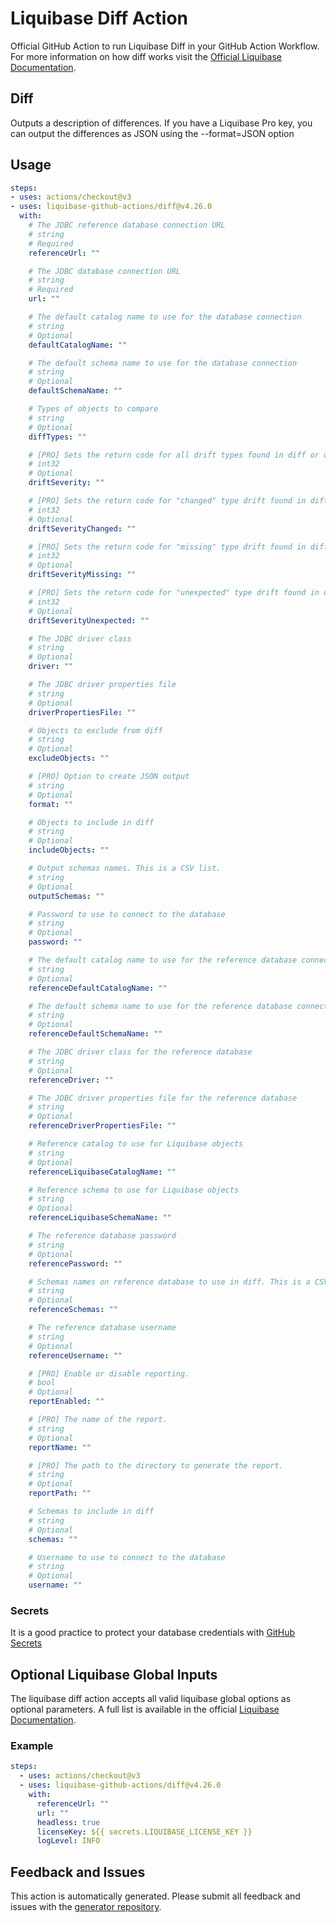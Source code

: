 # Liquibase Diff Action
Official GitHub Action to run Liquibase Diff in your GitHub Action Workflow. For more information on how diff works visit the [Official Liquibase Documentation](https://docs.liquibase.com/commands/home.html).
## Diff
Outputs a description of differences.  If you have a Liquibase Pro key, you can output the differences as JSON using the --format=JSON option
## Usage
```yaml
steps:
- uses: actions/checkout@v3
- uses: liquibase-github-actions/diff@v4.26.0
  with:
    # The JDBC reference database connection URL
    # string
    # Required
    referenceUrl: ""

    # The JDBC database connection URL
    # string
    # Required
    url: ""

    # The default catalog name to use for the database connection
    # string
    # Optional
    defaultCatalogName: ""

    # The default schema name to use for the database connection
    # string
    # Optional
    defaultSchemaName: ""

    # Types of objects to compare
    # string
    # Optional
    diffTypes: ""

    # [PRO] Sets the return code for all drift types found in diff or diffchangelog operations. Options are 0, 1, 2, 3, 4
    # int32
    # Optional
    driftSeverity: ""

    # [PRO] Sets the return code for "changed" type drift found in diff or diffchangelog operations. Options are 0, 1, 2, 3, 4
    # int32
    # Optional
    driftSeverityChanged: ""

    # [PRO] Sets the return code for "missing" type drift found in diff or diffchangelog operations. Options are 0, 1, 2, 3, 4
    # int32
    # Optional
    driftSeverityMissing: ""

    # [PRO] Sets the return code for "unexpected" type drift found in diff or diffchangelog operations. Options are 0, 1, 2, 3, 4
    # int32
    # Optional
    driftSeverityUnexpected: ""

    # The JDBC driver class
    # string
    # Optional
    driver: ""

    # The JDBC driver properties file
    # string
    # Optional
    driverPropertiesFile: ""

    # Objects to exclude from diff
    # string
    # Optional
    excludeObjects: ""

    # [PRO] Option to create JSON output
    # string
    # Optional
    format: ""

    # Objects to include in diff
    # string
    # Optional
    includeObjects: ""

    # Output schemas names. This is a CSV list.
    # string
    # Optional
    outputSchemas: ""

    # Password to use to connect to the database
    # string
    # Optional
    password: ""

    # The default catalog name to use for the reference database connection
    # string
    # Optional
    referenceDefaultCatalogName: ""

    # The default schema name to use for the reference database connection
    # string
    # Optional
    referenceDefaultSchemaName: ""

    # The JDBC driver class for the reference database
    # string
    # Optional
    referenceDriver: ""

    # The JDBC driver properties file for the reference database
    # string
    # Optional
    referenceDriverPropertiesFile: ""

    # Reference catalog to use for Liquibase objects
    # string
    # Optional
    referenceLiquibaseCatalogName: ""

    # Reference schema to use for Liquibase objects
    # string
    # Optional
    referenceLiquibaseSchemaName: ""

    # The reference database password
    # string
    # Optional
    referencePassword: ""

    # Schemas names on reference database to use in diff. This is a CSV list.
    # string
    # Optional
    referenceSchemas: ""

    # The reference database username
    # string
    # Optional
    referenceUsername: ""

    # [PRO] Enable or disable reporting.
    # bool
    # Optional
    reportEnabled: ""

    # [PRO] The name of the report.
    # string
    # Optional
    reportName: ""

    # [PRO] The path to the directory to generate the report.
    # string
    # Optional
    reportPath: ""

    # Schemas to include in diff
    # string
    # Optional
    schemas: ""

    # Username to use to connect to the database
    # string
    # Optional
    username: ""

```

### Secrets
It is a good practice to protect your database credentials with [GitHub Secrets](https://docs.github.com/en/actions/security-guides/encrypted-secrets)

## Optional Liquibase Global Inputs
The liquibase diff action accepts all valid liquibase global options as optional parameters. A full list is available in the official [Liquibase Documentation](https://docs.liquibase.com/parameters/command-parameters.html).

### Example
```yaml
steps:
  - uses: actions/checkout@v3
  - uses: liquibase-github-actions/diff@v4.26.0
    with:
      referenceUrl: ""
      url: ""
      headless: true
      licenseKey: ${{ secrets.LIQUIBASE_LICENSE_KEY }}
      logLevel: INFO
```

## Feedback and Issues
This action is automatically generated. Please submit all feedback and issues with the [generator repository](https://github.com/liquibase/github-action-generator/issues).
